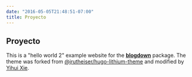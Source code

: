 ```yaml
---
date: "2016-05-05T21:48:51-07:00"
title: Proyecto
---
```


## Proyecto
This is a "hello world 2" example website for the [**blogdown**](https://github.com/rstudio/blogdown) package. The theme was forked from [@jrutheiser/hugo-lithium-theme](https://github.com/jrutheiser/hugo-lithium-theme) and modified by [Yihui Xie](https://github.com/yihui/hugo-lithium).

